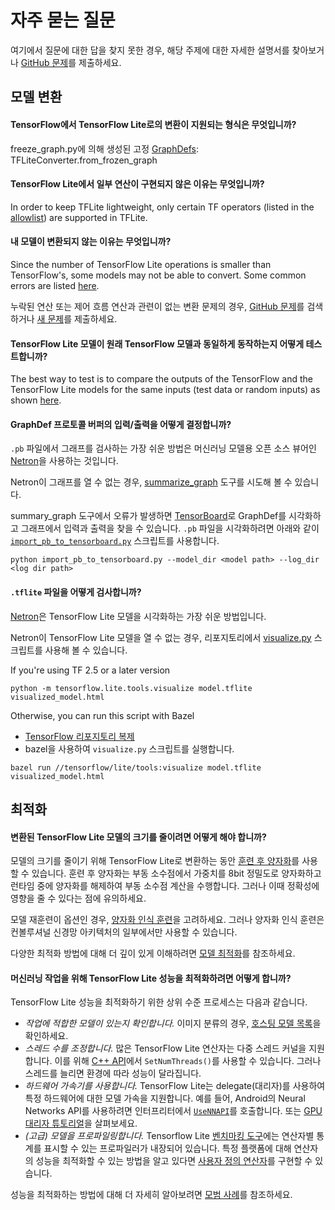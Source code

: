 # 자주 묻는 질문

여기에서 질문에 대한 답을 찾지 못한 경우, 해당 주제에 대한 자세한 설명서를 찾아보거나 [GitHub 문제](https://github.com/tensorflow/tensorflow/issues)를 제출하세요.

## 모델 변환

#### TensorFlow에서 TensorFlow Lite로의 변환이 지원되는 형식은 무엇입니까?

freeze_graph.py에 의해 생성된 고정 [GraphDefs](../convert/index.md#python_api): <a>TFLiteConverter.from_frozen_graph</a>

#### TensorFlow Lite에서 일부 연산이 구현되지 않은 이유는 무엇입니까?

In order to keep TFLite lightweight, only certain TF operators (listed in the [allowlist](op_select_allowlist.md)) are supported in TFLite.

#### 내 모델이 변환되지 않는 이유는 무엇입니까?

Since the number of TensorFlow Lite operations is smaller than TensorFlow's, some models may not be able to convert. Some common errors are listed [here](../convert/index.md#conversion-errors).

누락된 연산 또는 제어 흐름 연산과 관련이 없는 변환 문제의 경우, [GitHub 문제](https://github.com/tensorflow/tensorflow/issues?q=label%3Acomp%3Alite+)를 검색하거나 [새 문제](https://github.com/tensorflow/tensorflow/issues)를 제출하세요.

#### TensorFlow Lite 모델이 원래 TensorFlow 모델과 동일하게 동작하는지 어떻게 테스트합니까?

The best way to test is to compare the outputs of the TensorFlow and the TensorFlow Lite models for the same inputs (test data or random inputs) as shown [here](inference.md#load-and-run-a-model-in-python).

#### GraphDef 프로토콜 버퍼의 입력/출력을 어떻게 결정합니까?

`.pb` 파일에서 그래프를 검사하는 가장 쉬운 방법은 머신러닝 모델용 오픈 소스 뷰어인 [Netron](https://github.com/lutzroeder/netron)을 사용하는 것입니다.

Netron이 그래프를 열 수 없는 경우, [summarize_graph](https://github.com/tensorflow/tensorflow/blob/master/tensorflow/tools/graph_transforms/README.md#inspecting-graphs) 도구를 시도해 볼 수 있습니다.

summary_graph 도구에서 오류가 발생하면 [TensorBoard](https://www.tensorflow.org/guide/summaries_and_tensorboard)로 GraphDef를 시각화하고 그래프에서 입력과 출력을 찾을 수 있습니다. `.pb` 파일을 시각화하려면 아래와 같이 [`import_pb_to_tensorboard.py`](https://github.com/tensorflow/tensorflow/blob/master/tensorflow/python/tools/import_pb_to_tensorboard.py) 스크립트를 사용합니다.

```shell
python import_pb_to_tensorboard.py --model_dir <model path> --log_dir <log dir path>
```

#### `.tflite` 파일을 어떻게 검사합니까?

[Netron](https://github.com/lutzroeder/netron)은 TensorFlow Lite 모델을 시각화하는 가장 쉬운 방법입니다.

Netron이 TensorFlow Lite 모델을 열 수 없는 경우, 리포지토리에서 [visualize.py](https://github.com/tensorflow/tensorflow/blob/master/tensorflow/lite/tools/visualize.py) 스크립트를 사용해 볼 수 있습니다.

If you're using TF 2.5 or a later version

```shell
python -m tensorflow.lite.tools.visualize model.tflite visualized_model.html
```

Otherwise, you can run this script with Bazel

- [TensorFlow 리포지토리 복제](https://www.tensorflow.org/install/source)
- bazel을 사용하여 `visualize.py` 스크립트를 실행합니다.

```shell
bazel run //tensorflow/lite/tools:visualize model.tflite visualized_model.html
```

## 최적화

#### 변환된 TensorFlow Lite 모델의 크기를 줄이려면 어떻게 해야 합니까?

모델의 크기를 줄이기 위해 TensorFlow Lite로 변환하는 동안 [훈련 후 양자화](../performance/post_training_quantization.md)를 사용할 수 있습니다. 훈련 후 양자화는 부동 소수점에서 가중치를 8bit 정밀도로 양자화하고 런타임 중에 양자화를 해제하여 부동 소수점 계산을 수행합니다. 그러나 이때 정확성에 영향을 줄 수 있다는 점에 유의하세요.

모델 재훈련이 옵션인 경우, [양자화 인식 훈련](https://github.com/tensorflow/tensorflow/tree/r1.13/tensorflow/contrib/quantize)을 고려하세요. 그러나 양자화 인식 훈련은 컨볼루셔널 신경망 아키텍처의 일부에서만 사용할 수 있습니다.

다양한 최적화 방법에 대해 더 깊이 있게 이해하려면 [모델 최적화](../performance/model_optimization.md)를 참조하세요.

#### 머신러닝 작업을 위해 TensorFlow Lite 성능을 최적화하려면 어떻게 합니까?

TensorFlow Lite 성능을 최적화하기 위한 상위 수준 프로세스는 다음과 같습니다.

- *작업에 적합한 모델이 있는지 확인합니다.* 이미지 분류의 경우, [호스팅 모델 목록](hosted_models.md)을 확인하세요.
- *스레드 수를 조정합니다.* 많은 TensorFlow Lite 연산자는 다중 스레드 커널을 지원합니다. 이를 위해 [C++ API](https://github.com/tensorflow/tensorflow/blob/master/tensorflow/lite/interpreter.h#L345)에서 `SetNumThreads()`를 사용할 수 있습니다. 그러나 스레드를 늘리면 환경에 따라 성능이 달라집니다.
- *하드웨어 가속기를 사용합니다.* TensorFlow Lite는 delegate(대리자)를 사용하여 특정 하드웨어에 대한 모델 가속을 지원합니다. 예를 들어, Android의 Neural Networks API를 사용하려면 인터프리터에서 [`UseNNAPI`](https://github.com/tensorflow/tensorflow/blob/master/tensorflow/lite/interpreter.h#L343)를 호출합니다. 또는 [GPU 대리자 튜토리얼](../performance/gpu.md)을 살펴보세요.
- *(고급) 모델을 프로파일링합니다.* Tensorflow Lite [벤치마킹 도구](https://github.com/tensorflow/tensorflow/tree/master/tensorflow/lite/tools/benchmark)에는 연산자별 통계를 표시할 수 있는 프로파일러가 내장되어 있습니다. 특정 플랫폼에 대해 연산자의 성능을 최적화할 수 있는 방법을 알고 있다면 [사용자 정의 연산자](ops_custom.md)를 구현할 수 있습니다.

성능을 최적화하는 방법에 대해 더 자세히 알아보려면 [모범 사례](../performance/best_practices.md)를 참조하세요.
